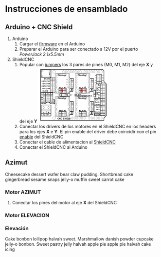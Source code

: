 # Instrucciones de ensamblado

## Arduino + CNC Shield

1. Arduino
   1. Cargar el [firmware](/FIRMWARE.md) en el Arduino
   2. Preparar el Arduino para ser conectado a 12V por el puerto _PowerJack 2.1x5.5mm_
2. ShieldCNC
   1. Popular con [jumpers](/archivos/cnc_shield_jumpers.png) los 3 pares de pines (M0, M1, M2) del eje **X** y del eje **Y**
      <img src="/archivos/cnc_shield_jumpers.png" width=50% height=50%>
   2. Conectar los drivers de los motores en el ShieldCNC en los headers para los ejes **X** e **Y**. El pin enable del driver debe coincidir con el pin [enable](./archivos/cnc_shield_enable.png) del ShieldCNC
   3. Conectar el cable de alimentacion al [ShieldCNC](./archivos/cnc_shield_12v.png)
   4. Conectar el ShieldCNC al Arduino

## Azimut

Cheesecake dessert wafer bear claw pudding. Shortbread cake gingerbread sesame snaps jelly-o muffin sweet carrot cake

### Motor AZIMUT

1. Conectar los pines del motor al eje **X** del ShieldCNC

### Motor ELEVACION

### Elevación

Cake bonbon lollipop halvah sweet. Marshmallow danish powder cupcake jelly-o bonbon. Sweet pastry jelly halvah apple pie apple pie halvah cake icing
